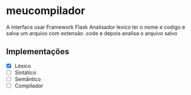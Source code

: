 # meucompilador
A interface usar Framework Flask
Analisador lexico ler o nome e codigo e salva um arquivo com extensão .code e depois analisa o arquivo salvo

 ## Implementações
  - [x] Léxico
  - [ ] Sintático
  - [ ] Semântico
  - [ ] Compilador
